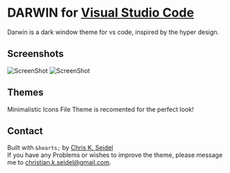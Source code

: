 # DARWIN for [Visual Studio Code](http://code.visualstudio.com)

Darwin is a dark window theme for vs code, inspired by the hyper design.

## Screenshots

![ScreenShot](http://lastheromedia.com/Darwin/Screenshot1)
![ScreenShot](http://lastheromedia.com/Darwin/Screenshot2)

## Themes

Minimalistic Icons File Theme is recomented for the perfect look!


## Contact

Built with `&hearts;` by [Chris K. Seidel](https://twitter.com/ChrisKSeidel) <br/>
If you have any Problems or wishes to improve the theme, please message me to christian.k.seidel@gmail.com.